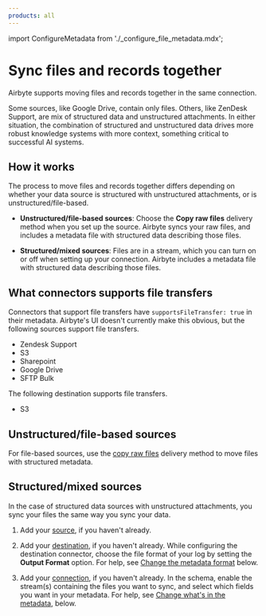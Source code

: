 ```yaml
---
products: all
---
```


import ConfigureMetadata from './_configure_file_metadata.mdx';

# Sync files and records together

Airbyte supports moving files and records together in the same connection.

Some sources, like Google Drive, contain only files. Others, like ZenDesk Support, are mix of structured data and unstructured attachments. In either situation, the combination of structured and unstructured data drives more robust knowledge systems with more context, something critical to successful AI systems.

## How it works

The process to move files and records together differs depending on whether your data source is structured with unstructured attachments, or is unstructured/file-based.

- **Unstructured/file-based sources**: Choose the **Copy raw files** delivery method when you set up the source. Airbyte syncs your raw files, and includes a metadata file with structured data describing those files.

- **Structured/mixed sources**: Files are in a stream, which you can turn on or off when setting up your connection. Airbyte includes a metadata file with structured data describing those files.

## What connectors supports file transfers

Connectors that support file transfers have `supportsFileTransfer: true` in their metadata. Airbyte's UI doesn't currently make this obvious, but the following sources support file transfers.

- Zendesk Support
- S3
- Sharepoint
- Google Drive
- SFTP Bulk

The following destination supports file transfers.

- S3

## Unstructured/file-based sources

For file-based sources, use the [copy raw files](delivery-methods#copy-raw-files) delivery method to move files with structured metadata.

## Structured/mixed sources

In the case of structured data sources with unstructured attachments, you sync your files the same way you sync your data.

1. Add your [source](getting-started/add-a-source), if you haven't already.

2. Add your [destination](getting-started/add-a-destination), if you haven't already. While configuring the destination connector, choose the file format of your log by setting the **Output Format** option. For help, see [Change the metadata format](#metadata-format) below.

3. Add your [connection](getting-started/set-up-a-connection), if you haven't already. In the schema, enable the stream(s) containing the files you want to sync, and select which fields you want in your metadata. For help, see [Change what's in the metadata](#metadata-content), below.

<ConfigureMetadata />
